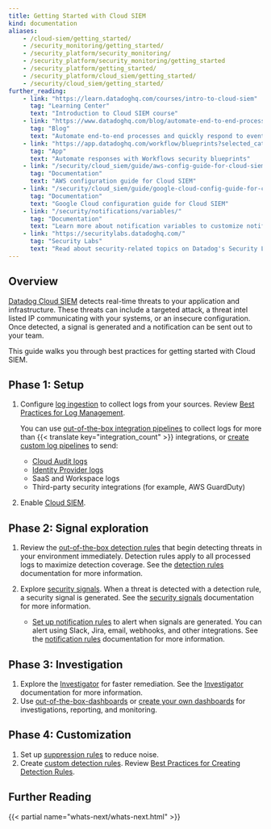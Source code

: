 ```yaml
---
title: Getting Started with Cloud SIEM
kind: documentation
aliases:
    - /cloud-siem/getting_started/
    - /security_monitoring/getting_started/
    - /security_platform/security_monitoring/
    - /security_platform/security_monitoring/getting_started
    - /security_platform/getting_started/
    - /security_platform/cloud_siem/getting_started/
    - /security/cloud_siem/getting_started/
further_reading:
    - link: "https://learn.datadoghq.com/courses/intro-to-cloud-siem"
      tag: "Learning Center"
      text: "Introduction to Cloud SIEM course"
    - link: "https://www.datadoghq.com/blog/automate-end-to-end-processes-with-datadog-workflows/"
      tag: "Blog"
      text: "Automate end-to-end processes and quickly respond to events with Datadog Workflows"
    - link: "https://app.datadoghq.com/workflow/blueprints?selected_category=SECURITY"
      tag: "App"
      text: "Automate responses with Workflows security blueprints"
    - link: "/security/cloud_siem/guide/aws-config-guide-for-cloud-siem/"
      tag: "Documentation"
      text: "AWS configuration guide for Cloud SIEM"
    - link: "/security/cloud_siem/guide/google-cloud-config-guide-for-cloud-siem/"
      tag: "Documentation"
      text: "Google Cloud configuration guide for Cloud SIEM"
    - link: "/security/notifications/variables/"
      tag: "Documentation"
      text: "Learn more about notification variables to customize notifications"
    - link: "https://securitylabs.datadoghq.com/"
      tag: "Security Labs"
      text: "Read about security-related topics on Datadog's Security Labs"
---
```


## Overview

[Datadog Cloud SIEM][1] detects real-time threats to your application and infrastructure. These threats can include a targeted attack, a threat intel listed IP communicating with your systems, or an insecure configuration. Once detected, a signal is generated and a notification can be sent out to your team.

This guide walks you through best practices for getting started with Cloud SIEM.

## Phase 1: Setup

1. Configure [log ingestion][2] to collect logs from your sources. Review [Best Practices for Log Management][3].

    You can use [out-of-the-box integration pipelines][4] to collect logs for more than {{< translate key="integration_count" >}} integrations, or [create custom log pipelines][5] to send:

    - [Cloud Audit logs][6]
    - [Identity Provider logs][7]
    - SaaS and Workspace logs
    - Third-party security integrations (for example, AWS GuardDuty)

2. Enable [Cloud SIEM][8].

## Phase 2: Signal exploration

1. Review the [out-of-the-box detection rules][9] that begin detecting threats in your environment immediately. Detection rules apply to all processed logs to maximize detection coverage. See the [detection rules][10] documentation for more information.

2. Explore [security signals][11]. When a threat is detected with a detection rule, a security signal is generated. See the [security signals][12] documentation for more information.

    - [Set up notification rules][13] to alert when signals are generated. You can alert using Slack, Jira, email, webhooks, and other integrations. See the [notification rules][14] documentation for more information.

## Phase 3: Investigation

1. Explore the [Investigator][15] for faster remediation. See the [Investigator][16] documentation for more information.
2. Use [out-of-the-box-dashboards][17] or [create your own dashboards][18] for investigations, reporting, and monitoring.

## Phase 4: Customization

1. Set up [suppression rules][19] to reduce noise. 
2. Create [custom detection rules][20]. Review [Best Practices for Creating Detection Rules][21].

## Further Reading

{{< partial name="whats-next/whats-next.html" >}}

[1]: /security/cloud_siem/
[2]: https://app.datadoghq.com/security/configuration
[3]: /logs/guide/best-practices-for-log-management/
[4]: /integrations/
[5]: /logs/log_configuration/pipelines/
[6]: https://www.datadoghq.com/blog/monitoring-cloudtrail-logs/
[7]: https://www.datadoghq.com/blog/how-to-monitor-authentication-logs/
[8]: https://app.datadoghq.com/security/getting-started
[9]: /security/default_rules/#cat-cloud-siem-log-detection
[10]: /security/detection_rules/
[11]: https://app.datadoghq.com/security?query=%40workflow.rule.type%3A%28%22Log%20Detection%22%20OR%20%22Signal%20Correlation%22%29&column=time&order=desc&product=siem&view=signal&viz=stream&start=1676321431953&end=1676407831953&paused=false
[12]: /security/explorer
[13]: https://app.datadoghq.com/security/configuration/notification-rules
[14]: /security/notifications/rules/
[15]: https://app.datadoghq.com/security/investigator/
[16]: /security/cloud_siem/investigator
[17]: https://app.datadoghq.com/dashboard/lists/preset/100
[18]: /dashboards/#overview
[19]: /security/cloud_siem/log_detection_rules/?tab=threshold#advanced-options
[20]: /security/cloud_siem/log_detection_rules/
[21]: https://www.datadoghq.com/blog/writing-datadog-security-detection-rules/

